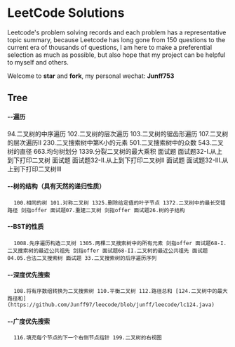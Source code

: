 # LeetCode Solutions

Leetcode's problem solving records and each problem has a representative topic summary, because Leetcode has long gone from 150 questions to the current era of thousands of questions, I am here to make a preferential selection as much as possible, but also hope that my project can be helpful to myself and others.

Welcome to **star** and **fork**, my personal wechat: **Junff753**

## Tree
#### --遍历
94.二叉树的中序遍历 102.二叉树的层次遍历 103.二叉树的锯齿形遍历 107.二叉树的层次遍历II 230.二叉搜索树中第K小的元素 501.二叉搜索树中的众数 543.二叉树的直径 663.均匀树划分 1339.分裂二叉树的最大乘积 面试题 面试题32-I.从上到下打印二叉树 面试题 面试题32-II.从上到下打印二叉树II 面试题 面试题32-III.从上到下打印二叉树III

   #### --树的结构（具有天然的递归性质）
      100.相同的树 101.对称二叉树 1325.删除给定值的叶子节点 1372.二叉树中的最长交错路径 剑指offer 面试题07.重建二叉树 剑指offer 面试题26.树的子结构

   #### --BST的性质
      1008.先序遍历构造二叉树 1305.两棵二叉搜索树中的所有元素 剑指offer 面试题68-I.二叉搜索树的最近公共祖先 剑指offer 面试题68-II.二叉树的最近公共祖先 面试题 04.05.合法二叉搜索树 面试题 33.二叉搜索树的后序遍历序列

   #### --深度优先搜索
      108.将有序数组转换为二叉搜索树 110.平衡二叉树 112.路径总和 [124.二叉树中的最大路径和](https://github.com/Junff97/leecode/blob/junff/leecode/lc124.java)

   #### --广度优先搜索
      116.填充每个节点的下一个右侧节点指针 199.二叉树的右视图
